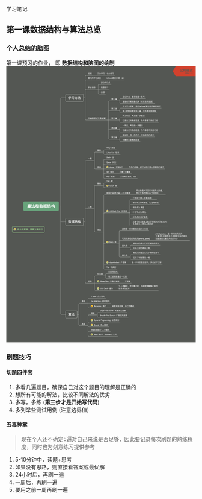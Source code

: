 学习笔记

## 第一课数据结构与算法总览
### 个人总结的脑图
第一课预习的作业， 即 **数据结构和脑图的绘制**
  ![数据结构和脑图的绘制](./Data_structure_and_algorithm.png)


### 刷题技巧
#### 切题四件套
1. 多看几遍题目，确保自己对这个题目的理解是正确的
2. 想所有可能的解法，比较不同解法的优劣
3. 多写，多练 (**第三步才是开始写代码**)
4. 多列举些测试用例 (注意边界值)

#### 五毒神掌
> 现在个人还不确定5遍对自己来说是否足够，因此要记录每次刷题的熟练程度，同时也为刻意练习提供参考
1. 5-10分钟中，读题+思考
2. 如果没有思路，则直接看答案或最优解
3. 24小时后，再刷一遍
4. 一周后，再刷一遍
5. 要用之前一周再刷一遍

